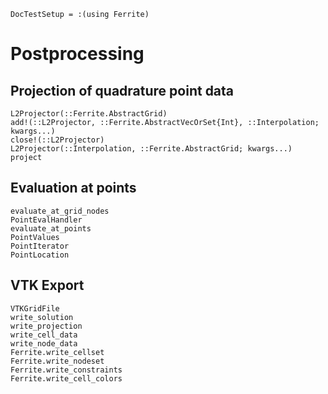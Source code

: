 ```@meta
DocTestSetup = :(using Ferrite)
```
# Postprocessing

## Projection of quadrature point data
```@docs
L2Projector(::Ferrite.AbstractGrid)
add!(::L2Projector, ::Ferrite.AbstractVecOrSet{Int}, ::Interpolation; kwargs...)
close!(::L2Projector)
L2Projector(::Interpolation, ::Ferrite.AbstractGrid; kwargs...)
project
```

## Evaluation at points
```@docs
evaluate_at_grid_nodes
PointEvalHandler
evaluate_at_points
PointValues
PointIterator
PointLocation
```

## VTK Export
```@docs
VTKGridFile
write_solution
write_projection
write_cell_data
write_node_data
Ferrite.write_cellset
Ferrite.write_nodeset
Ferrite.write_constraints
Ferrite.write_cell_colors
```
